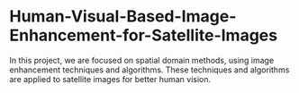 # Human-Visual-Based-Image-Enhancement-for-Satellite-Images
In this project, we are focused on spatial domain methods, using image enhancement techniques and algorithms. These techniques and algorithms are applied to satellite images for better human vision.
